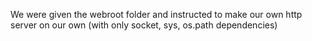 We were given the webroot folder and instructed to make our own http server on our own (with only socket, sys, os.path dependencies)